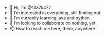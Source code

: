 - 👋 Hi, I’m @1337k477
- 👀 I’m interested in everything, still finding out.
- 🌱 I’m currently learning java and python
- 💞️ I’m looking to collaborate on nothing, yet.
- 📫 How to reach me here, there, anywhere
<!---
1337k477/1337k477 is a ✨ special ✨ repository because its `README.md` (this file) appears on your GitHub profile.
You can click the Preview link to take a look at your changes.
--->
